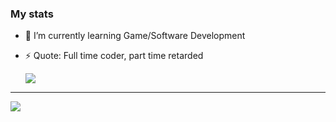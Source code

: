 ### My stats


- 🌱 I’m currently learning Game/Software Development
- ⚡ Quote: Full time coder, part time retarded

  <img src="https://github-readme-stats.vercel.app/api?username=lebyleafy&theme=dark&show_icons=true">
<hr>
  <img src="https://github-readme-stats.vercel.app/api/top-langs/?username=lebyleafy&theme=dark&layout=compact&langs_count=6">



